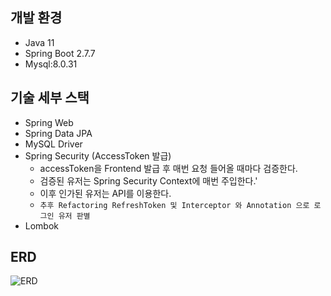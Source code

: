 ## 개발 환경

- Java 11
- Spring Boot 2.7.7
- Mysql:8.0.31

## 기술 세부 스택 

- Spring Web
- Spring Data JPA
- MySQL Driver
- Spring Security (AccessToken 발급) 
  - accessToken을 Frontend 발급 후 매번 요청 들어올 때마다 검증한다.
  - 검증된 유저는 Spring Security Context에 매번 주입한다.'
  - 이후 인가된 유저는 API를 이용한다.
  - `추후 Refactoring RefreshToken 및 Interceptor 와 Annotation 으로 로그인 유저 판별`
- Lombok

## ERD

![ERD](/document/voting-erd.svg)

